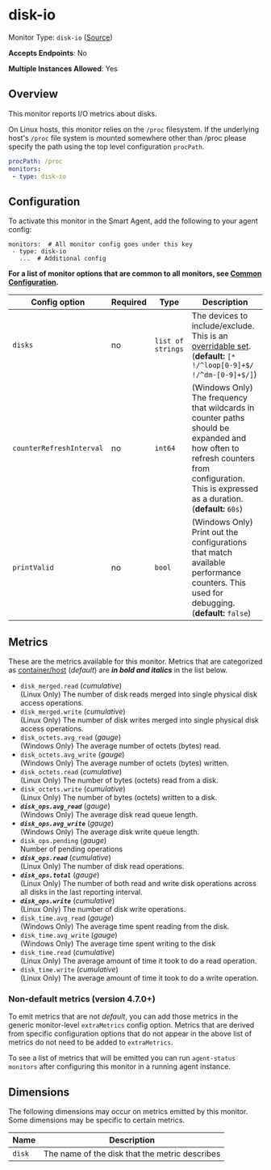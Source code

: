 <!--- GENERATED BY gomplate from scripts/docs/templates/monitor-page.md.tmpl --->

# disk-io

Monitor Type: `disk-io` ([Source](https://github.com/signalfx/signalfx-agent/tree/main/pkg/monitors/diskio))

**Accepts Endpoints**: No

**Multiple Instances Allowed**: Yes

## Overview

This monitor reports I/O metrics about disks.

On Linux hosts, this monitor relies on the `/proc` filesystem.
If the underlying host's `/proc` file system is mounted somewhere other than
/proc please specify the path using the top level configuration `procPath`.

```yaml
procPath: /proc
monitors:
 - type: disk-io
```


## Configuration

To activate this monitor in the Smart Agent, add the following to your
agent config:

```
monitors:  # All monitor config goes under this key
 - type: disk-io
   ...  # Additional config
```

**For a list of monitor options that are common to all monitors, see [Common
Configuration](../monitor-config.md#common-configuration).**


| Config option | Required | Type | Description |
| --- | --- | --- | --- |
| `disks` | no | `list of strings` | The devices to include/exclude. This is an [overridable set](https://docs.splunk.com/Observability/gdi/smart-agent/smart-agent-resources.html#filtering-data-using-the-smart-agent). (**default:** `[* !/^loop[0-9]+$/ !/^dm-[0-9]+$/]`) |
| `counterRefreshInterval` | no | `int64` | (Windows Only) The frequency that wildcards in counter paths should be expanded and how often to refresh counters from configuration. This is expressed as a duration. (**default:** `60s`) |
| `printValid` | no | `bool` | (Windows Only) Print out the configurations that match available performance counters.  This used for debugging. (**default:** `false`) |


## Metrics

These are the metrics available for this monitor.
Metrics that are categorized as
[container/host](https://docs.splunk.com/Observability/admin/subscription-usage/monitor-imm-billing-usage.html#about-custom-bundled-and-high-resolution-metrics)
(*default*) are ***in bold and italics*** in the list below.


 - `disk_merged.read` (*cumulative*)<br>    (Linux Only) The number of disk reads merged into single physical disk access operations.
 - `disk_merged.write` (*cumulative*)<br>    (Linux Only) The number of disk writes merged into single physical disk access operations.
 - `disk_octets.avg_read` (*gauge*)<br>    (Windows Only) The average number of octets (bytes) read.
 - `disk_octets.avg_write` (*gauge*)<br>    (Windows Only) The average number of octets (bytes) written.
 - `disk_octets.read` (*cumulative*)<br>    (Linux Only) The number of bytes (octets) read from a disk.
 - `disk_octets.write` (*cumulative*)<br>    (Linux Only) The number of bytes (octets) written to a disk.
 - ***`disk_ops.avg_read`*** (*gauge*)<br>    (Windows Only) The average disk read queue length.
 - ***`disk_ops.avg_write`*** (*gauge*)<br>    (Windows Only) The average disk write queue length.
 - `disk_ops.pending` (*gauge*)<br>    Number of pending operations
 - ***`disk_ops.read`*** (*cumulative*)<br>    (Linux Only) The number of disk read operations.
 - ***`disk_ops.total`*** (*gauge*)<br>    (Linux Only) The number of both read and write disk operations across all disks in the last reporting interval.
 - ***`disk_ops.write`*** (*cumulative*)<br>    (Linux Only) The number of disk write operations.
 - `disk_time.avg_read` (*gauge*)<br>    (Windows Only) The average time spent reading from the disk.
 - `disk_time.avg_write` (*gauge*)<br>    (Windows Only) The average time spent writing to the disk
 - `disk_time.read` (*cumulative*)<br>    (Linux Only) The average amount of time it took to do a read operation.
 - `disk_time.write` (*cumulative*)<br>    (Linux Only) The average amount of time it took to do a write operation.

### Non-default metrics (version 4.7.0+)

To emit metrics that are not _default_, you can add those metrics in the
generic monitor-level `extraMetrics` config option.  Metrics that are derived
from specific configuration options that do not appear in the above list of
metrics do not need to be added to `extraMetrics`.

To see a list of metrics that will be emitted you can run `agent-status
monitors` after configuring this monitor in a running agent instance.

## Dimensions

The following dimensions may occur on metrics emitted by this monitor.  Some
dimensions may be specific to certain metrics.

| Name | Description |
| ---  | ---         |
| `disk` | The name of the disk that the metric describes |



